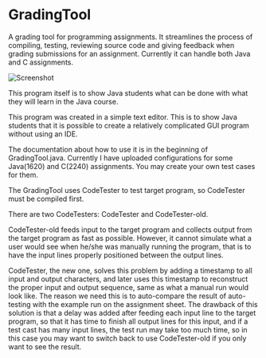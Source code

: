 # GradingTool
A grading tool for programming assignments. It streamlines the process of compiling, testing, reviewing source code and giving feedback when grading submissions for an assignment. Currently it can handle both Java and C assignments.

![Screenshot](https://github.com/mairen/GradingTool/blob/master/Screenshots/1.png?raw=true)

This program itself is to show Java students what can be done with what they will learn in the Java course. 

This program was created in a simple text editor. This is to show Java students that it is possible to create a relatively complicated GUI program without using an IDE.

The documentation about how to use it is in the beginning of GradingTool.java. Currently I have uploaded configurations for some Java(1620) and C(2240) assignments. You may create your own test cases for them.

The GradingTool uses CodeTester to test target program, so CodeTester must be compiled first.

There are two CodeTesters: CodeTester and CodeTester-old.

CodeTester-old feeds input to the target program and collects output from the target program as fast as possible. However, it cannot simulate what a user would see when he/she was manually running the program, that is to have the input lines properly positioned between the output lines.

CodeTester, the new one, solves this problem by adding a timestamp to all input and output characters, and later uses this timestamp to reconstruct the proper input and output sequence, same as what a manual run would look like. The reason we need this is to auto-compare the result of auto-testing with the example run on the assignment sheet. The drawback of this solution is that a delay was added after feeding each input line to the target program, so that it has time to finish all output lines for this input, and if a test cast has many input lines, the test run may take too much time, so in this case you may want to switch back to use CodeTester-old if you only want to see the result.

